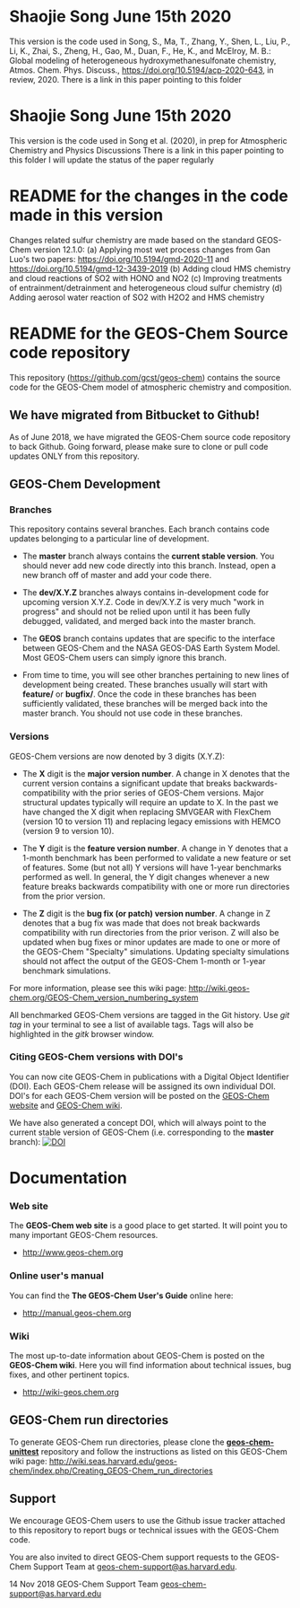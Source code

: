 # Shaojie Song June 15th 2020
This version is the code used in Song, S., Ma, T., Zhang, Y., Shen, L., Liu, P., Li, K., Zhai, S., Zheng, H., Gao, M., Duan, F., He, K., and McElroy, M. B.: Global modeling of heterogeneous hydroxymethanesulfonate chemistry, Atmos. Chem. Phys. Discuss., https://doi.org/10.5194/acp-2020-643, in review, 2020.
There is a link in this paper pointing to this folder

# Shaojie Song June 15th 2020
This version is the code used in Song et al. (2020), in prep for Atmospheric Chemistry and Physics Discussions
There is a link in this paper pointing to this folder
I will update the status of the paper regularly

# README for the changes in the code made in this version

Changes related sulfur chemistry are made based on the standard GEOS-Chem version 12.1.0:
(a) Applying most wet process changes from Gan Luo's two papers: https://doi.org/10.5194/gmd-2020-11 and https://doi.org/10.5194/gmd-12-3439-2019
(b) Adding cloud HMS chemistry and cloud reactions of SO2 with HONO and NO2
(c) Improving treatments of entrainment/detrainment and heterogeneous cloud sulfur chemistry
(d) Adding aerosol water reaction of SO2 with H2O2 and HMS chemistry

# README for the GEOS-Chem Source code repository

This repository (https://github.com/gcst/geos-chem) contains the source code for the GEOS-Chem model of atmospheric chemistry and composition. 

## We have migrated from Bitbucket to Github!
As of June 2018, we have migrated the GEOS-Chem source code repository to back Github.  Going forward, please make sure to clone or pull code updates ONLY from this repository.

## GEOS-Chem Development

### Branches
This repository contains several branches.  Each branch contains code updates belonging to a particular line of development.

 * The __master__ branch always contains the __current stable version__.  You should never add new code directly into this branch.  Instead, open a new branch off of master and add your code there.

 * The __dev/X.Y.Z__ branches always contains in-development code for upcoming version X.Y.Z.  Code in dev/X.Y.Z is very much "work in progress" and should not be relied upon until it has been fully debugged, validated, and merged back into the master branch.

 * The __GEOS__ branch contains updates that are specific to the interface between GEOS-Chem and the NASA GEOS-DAS Earth System Model.  Most GEOS-Chem users can simply ignore this branch.

 * From time to time, you will see other branches pertaining to new lines of development being created.  These branches usually will start with __feature/__ or __bugfix/__.  Once the code in these branches has been sufficiently validated, these branches will be merged back into the master branch.  You should not use code in these branches.

### Versions

GEOS-Chem versions are now denoted by 3 digits (X.Y.Z):

 * The __X__ digit is the __major version number__.  A change in X denotes that the current version contains a significant update that breaks backwards-compatibility with the prior series of GEOS-Chem versions.  Major structural updates typically will require an update to X.  In the past we have changed the X digit when replacing SMVGEAR with FlexChem (version 10 to version 11) and replacing legacy emissions with HEMCO (version 9 to version 10).

* The __Y__ digit is the __feature version number__.  A change in Y denotes that a 1-month benchmark has been performed to validate a new feature or set of features.  Some (but not all) Y versions will have 1-year benchmarks performed as well.  In general, the Y digit changes whenever a new feature  breaks backwards compatibility with one or more run directories from the prior version.

* The __Z__ digit is the __bug fix (or patch) version number__.   A change in Z denotes that a bug fix was made that does not break backwards compatibility with run directories from the prior verison.  Z will also be updated when bug fixes or minor updates are made to one or more of the GEOS-Chem "Specialty" simulations.  Updating specialty simulations should not affect the output of the GEOS-Chem 1-month or 1-year benchmark simulations.

For more information, please see this wiki page: http://wiki.geos-chem.org/GEOS-Chem_version_numbering_system

All benchmarked GEOS-Chem versions are tagged in the Git history. Use _git tag_ in your terminal to see a list of available tags. Tags will also be highlighted in the _gitk_ browser window.

### Citing GEOS-Chem versions with DOI's

You can now cite GEOS-Chem in publications with a Digital Object Identifier (DOI). Each GEOS-Chem release will be assigned its own individual DOI.  DOI's for each GEOS-Chem version will be posted on the [GEOS-Chem website](http://geos-chem.org) and [GEOS-Chem wiki](http://wiki.geos-chem.org).

We have also generated a concept DOI, which will always point to the current stable version of GEOS-Chem (i.e. corresponding to the __master__ branch): [![DOI](https://zenodo.org/badge/DOI/10.5281/zenodo.1343546.svg)](https://doi.org/10.5281/zenodo.1343546)

# Documentation

### Web site
The __GEOS-Chem web site__ is a good place to get started.  It will point you to many important GEOS-Chem resources.
* http://www.geos-chem.org

### Online user's manual
You can find the __The GEOS-Chem User's Guide__ online here:
* http://manual.geos-chem.org

### Wiki
The most up-to-date information about GEOS-Chem is posted on the __GEOS-Chem wiki__.  Here you will find information about technical issues, bug fixes, and other pertinent topics.
* http://wiki-geos.chem.org

## GEOS-Chem run directories
To generate GEOS-Chem run directories, please clone the [__geos-chem-unittest__](https://github.com/geoschem/geos-chem-unittest) repository and follow the instructions as listed on this GEOS-Chem wiki page: http://wiki.seas.harvard.edu/geos-chem/index.php/Creating_GEOS-Chem_run_directories

## Support 
We encourage GEOS-Chem users to use the Github issue tracker attached to this repository to report  bugs or technical issues with the GEOS-Chem code.

You are also invited to direct GEOS-Chem support requests to the GEOS-Chem Support Team at geos-chem-support@as.harvard.edu.

14 Nov 2018
GEOS-Chem Support Team
geos-chem-support@as.harvard.edu
